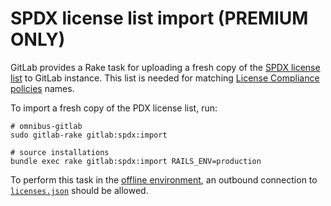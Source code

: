 # SPDX license list import **(PREMIUM ONLY)**

GitLab provides a Rake task for uploading a fresh copy of the [SPDX license list](https://spdx.org/licenses/)
to GitLab instance.
This list is needed for matching [License Compliance policies](../user/compliance/license_compliance/index.md) names.

To import a fresh copy of the PDX license list, run:

```shell
# omnibus-gitlab
sudo gitlab-rake gitlab:spdx:import

# source installations
bundle exec rake gitlab:spdx:import RAILS_ENV=production
```

To perform this task in the [offline environment](../user/application_security/offline_deployments/#defining-offline-environments),
an outbound connection to [`licenses.json`](https://spdx.org/licenses/licenses.json) should be
allowed.
